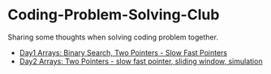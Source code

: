 # Coding-Problem-Solving-Club
Sharing some thoughts when solving coding problem together.

- [Day1 Arrays: Binary Search, Two Pointers - Slow Fast Pointers](Day1-Array.md)
- [Day2 Arrays: Two Pointers - slow fast pointer, sliding window, simulation](Day2-Array2.md)
